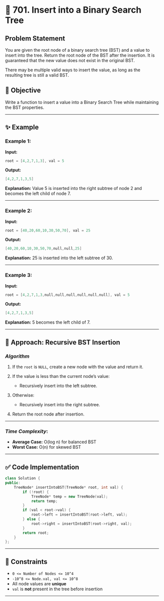 # 🌳 701. Insert into a Binary Search Tree

## Problem Statement

You are given the root node of a binary search tree (BST) and a value to insert into the tree. Return the root node of the BST after the insertion. It is guaranteed that the new value does not exist in the original BST.

There may be multiple valid ways to insert the value, as long as the resulting tree is still a valid BST.

## 🎯 Objective

Write a function to insert a value into a Binary Search Tree while maintaining the BST properties.

---

## ✨ Example

### Example 1:

**Input:**

```cpp
root = [4,2,7,1,3], val = 5
```

**Output:**

```cpp
[4,2,7,1,3,5]
```

**Explanation:**
Value 5 is inserted into the right subtree of node 2 and becomes the left child of node 7.

---

### Example 2:

**Input:**

```cpp
root = [40,20,60,10,30,50,70], val = 25
```

**Output:**

```cpp
[40,20,60,10,30,50,70,null,null,25]
```

**Explanation:**
25 is inserted into the left subtree of 30.

---

### Example 3:

**Input:**

```cpp
root = [4,2,7,1,3,null,null,null,null,null,null], val = 5
```

**Output:**

```cpp
[4,2,7,1,3,5]
```

**Explanation:**
5 becomes the left child of 7.

---

## 🚀 Approach: Recursive BST Insertion

### *Algorithm*

1. If the `root` is `NULL`, create a new node with the value and return it.
2. If the value is less than the current node’s value:

   * Recursively insert into the left subtree.
3. Otherwise:

   * Recursively insert into the right subtree.
4. Return the root node after insertion.

---

### *Time Complexity*:

* **Average Case:** O(log n) for balanced BST
* **Worst Case:** O(n) for skewed BST

---

## ✅ Code Implementation

```cpp
class Solution {
public:
    TreeNode* insertIntoBST(TreeNode* root, int val) {
        if (!root) {
            TreeNode* temp = new TreeNode(val);
            return temp;
        }
        if (val < root->val) {
            root->left = insertIntoBST(root->left, val);
        } else {
            root->right = insertIntoBST(root->right, val);
        }
        return root;
    }
};
```

---

## 🔧 Constraints

* `0 <= Number of Nodes <= 10^4`
* `-10^8 <= Node.val, val <= 10^8`
* All node values are **unique**
* `val` is **not** present in the tree before insertion

---
